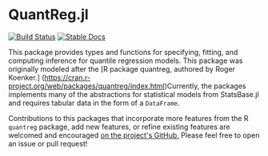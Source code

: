 # QuantReg.jl
[![Build Status](https://travis-ci.org/fogarty-ben/QuantReg.jl.png?branch=master)](https://travis-ci.org/{ORG-or-USERNAME}/{REPO-NAME})
[![Stable Docs](https://img.shields.io/badge/docs-stable-blue.svg)](https://fogarty-ben.github.io/QuantReg.jl/stable)


This package provides types and functions for specifying, fitting, and computing inference
for quantile regression models. This package was originally modeled after the [R package
quantreg, authored by Roger Koenker.]
(https://cran.r-project.org/web/packages/quantreg/index.html)Currently, the packages
implements many of the abstractions for statistical models from StatsBase.jl and requires
tabular data in the form of a `DataFrame`.

Contributions to this packages that incorporate more features from the R `quantreg` package,
add new features, or refine existing features are welcomed and encouraged
[on the project's GitHub.](https://github.com/fogarty-ben/QuantReg.jl) Please feel free to
open an issue or pull request!